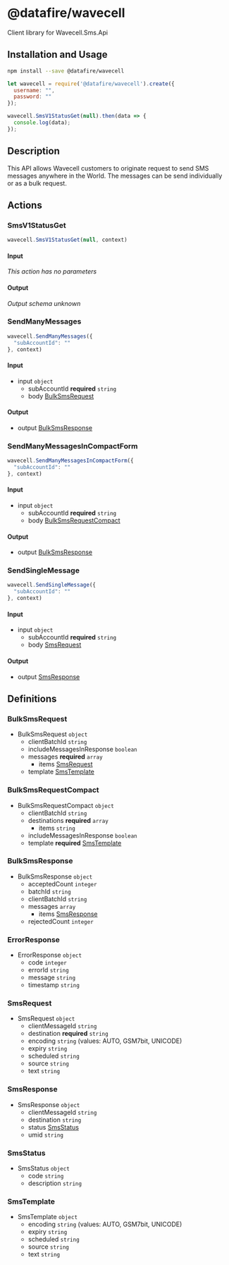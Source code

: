 # @datafire/wavecell

Client library for Wavecell.Sms.Api

## Installation and Usage
```bash
npm install --save @datafire/wavecell
```
```js
let wavecell = require('@datafire/wavecell').create({
  username: "",
  password: ""
});

wavecell.SmsV1StatusGet(null).then(data => {
  console.log(data);
});
```

## Description

This API allows Wavecell customers to originate request to send SMS messages anywhere in the World. The messages can be send individually or as a bulk request.

## Actions

### SmsV1StatusGet



```js
wavecell.SmsV1StatusGet(null, context)
```

#### Input
*This action has no parameters*

#### Output
*Output schema unknown*

### SendManyMessages



```js
wavecell.SendManyMessages({
  "subAccountId": ""
}, context)
```

#### Input
* input `object`
  * subAccountId **required** `string`
  * body [BulkSmsRequest](#bulksmsrequest)

#### Output
* output [BulkSmsResponse](#bulksmsresponse)

### SendManyMessagesInCompactForm



```js
wavecell.SendManyMessagesInCompactForm({
  "subAccountId": ""
}, context)
```

#### Input
* input `object`
  * subAccountId **required** `string`
  * body [BulkSmsRequestCompact](#bulksmsrequestcompact)

#### Output
* output [BulkSmsResponse](#bulksmsresponse)

### SendSingleMessage



```js
wavecell.SendSingleMessage({
  "subAccountId": ""
}, context)
```

#### Input
* input `object`
  * subAccountId **required** `string`
  * body [SmsRequest](#smsrequest)

#### Output
* output [SmsResponse](#smsresponse)



## Definitions

### BulkSmsRequest
* BulkSmsRequest `object`
  * clientBatchId `string`
  * includeMessagesInResponse `boolean`
  * messages **required** `array`
    * items [SmsRequest](#smsrequest)
  * template [SmsTemplate](#smstemplate)

### BulkSmsRequestCompact
* BulkSmsRequestCompact `object`
  * clientBatchId `string`
  * destinations **required** `array`
    * items `string`
  * includeMessagesInResponse `boolean`
  * template **required** [SmsTemplate](#smstemplate)

### BulkSmsResponse
* BulkSmsResponse `object`
  * acceptedCount `integer`
  * batchId `string`
  * clientBatchId `string`
  * messages `array`
    * items [SmsResponse](#smsresponse)
  * rejectedCount `integer`

### ErrorResponse
* ErrorResponse `object`
  * code `integer`
  * errorId `string`
  * message `string`
  * timestamp `string`

### SmsRequest
* SmsRequest `object`
  * clientMessageId `string`
  * destination **required** `string`
  * encoding `string` (values: AUTO, GSM7bit, UNICODE)
  * expiry `string`
  * scheduled `string`
  * source `string`
  * text `string`

### SmsResponse
* SmsResponse `object`
  * clientMessageId `string`
  * destination `string`
  * status [SmsStatus](#smsstatus)
  * umid `string`

### SmsStatus
* SmsStatus `object`
  * code `string`
  * description `string`

### SmsTemplate
* SmsTemplate `object`
  * encoding `string` (values: AUTO, GSM7bit, UNICODE)
  * expiry `string`
  * scheduled `string`
  * source `string`
  * text `string`


